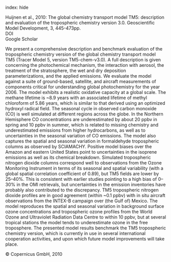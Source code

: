 index: hide

<div class="Citation">

  <div class="Citation-body">
    <div class="Citation-text">Huijnen et al., 2010: The global chemistry transport model TM5: description and evaluation of the tropospheric chemistry version 3.0. <span class="Article-journal">Geoscientific Model Development, </span><span class="Article-volume">3, </span>445-473pp.</div>
    <div class="Citation-links">
      <div class="CitationLink" data-href="https://doi.org/10.5194/gmd-3-445-2010">
        <div class="CitationLink-icon CitationLink-Doi"></div>
        <div class="CitationLink-text">DOI</div>
      </div>
      <div class="CitationLink" data-href="https://scholar.google.com/scholar?q=10.5194/gmd-3-445-2010">
        <div class="CitationLink-icon CitationLink-Scholar"></div>
        <div class="CitationLink-text">Google Scholar</div>
      </div>
    </div>
  </div>
</div>

We present a comprehensive description and benchmark evaluation of the tropospheric chemistry version of the global chemistry transport model TM5 (Tracer Model 5, version TM5-chem-v3.0). A full description is given concerning the photochemical mechanism, the interaction with aerosol, the treatment of the stratosphere, the wet and dry deposition parameterizations, and the applied emissions. We evaluate the model against a suite of ground-based, satellite, and aircraft measurements of components critical for understanding global photochemistry for the year 2006.  The model exhibits a realistic oxidative capacity at a global scale. The methane lifetime is ~8.9 years with an associated lifetime of methyl chloroform of 5.86 years, which is similar to that derived using an optimized hydroxyl radical field.  The seasonal cycle in observed carbon monoxide (CO) is well simulated at different regions across the globe. In the Northern Hemisphere CO concentrations are underestimated by about 20 ppbv in spring and 10 ppbv in summer, which is related to missing chemistry and underestimated emissions from higher hydrocarbons, as well as to uncertainties in the seasonal variation of CO emissions. The model also captures the spatial and seasonal variation in formaldehyde tropospheric columns as observed by SCIAMACHY. Positive model biases over the Amazon and eastern United States point to uncertainties in the isoprene emissions as well as its chemical breakdown.  Simulated tropospheric nitrogen dioxide columns correspond well to observations from the Ozone Monitoring Instrument in terms of its seasonal and spatial variability (with a global spatial correlation coefficient of 0.89), but TM5 fields are lower by 25–40%. This is consistent with earlier studies pointing to a high bias of 0–30% in the OMI retrievals, but uncertainties in the emission inventories have probably also contributed to the discrepancy.  TM5 tropospheric nitrogen dioxide profiles are in good agreement (within ~0.1 ppbv) with in situ aircraft observations from the INTEX-B campaign over (the Gulf of) Mexico.  The model reproduces the spatial and seasonal variation in background surface ozone concentrations and tropospheric ozone profiles from the World Ozone and Ultraviolet Radiation Data Centre to within 10 ppbv, but at several tropical stations the model tends to underestimate ozone in the free troposphere.  The presented model results benchmark the TM5 tropospheric chemistry version, which is currently in use in several international cooperation activities, and upon which future model improvements will take place.

<div class="Citation-copy">
&copy; Copernicus GmbH, 2010
</div>